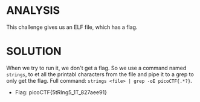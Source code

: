 # ANALYSIS
This challenge gives us an ELF file, which has a flag.  
  

# SOLUTION
When we try to run it, we don't get a flag. So we use a command named `strings`, to et all the printabl characters from the file and pipe it to a grep to only get the flag. Full command: `strings <file> | grep -oE picoCTF{.*?}`.  
  


* Flag: picoCTF{5tRIng5_1T_827aee91}
